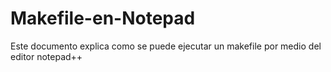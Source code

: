 # Makefile-en-Notepad
Este documento explica como se puede ejecutar un makefile por medio del editor notepad++
